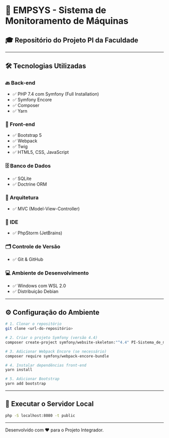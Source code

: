 # 🚧 EMPSYS - Sistema de Monitoramento de Máquinas

## 🎓 Repositório do Projeto PI da Faculdade

---

## 🛠 Tecnologias Utilizadas

### 🔙 Back-end
- ✅ PHP 7.4 com Symfony (Full Installation)
- ✅ Symfony Encore
- ✅ Composer
- ✅ Yarn

### 🎨 Front-end
- ✅ Bootstrap 5
- ✅ Webpack
- ✅ Twig
- ✅ HTML5, CSS, JavaScript

### 🗄 Banco de Dados
- ✅ SQLite
- ✅ Doctrine ORM

### 🧱 Arquitetura
- ✅ MVC (Model-View-Controller)

### 🧠 IDE
- ✅ PhpStorm (JetBrains)

### 🗂 Controle de Versão
- ✅ Git & GitHub

### 💻 Ambiente de Desenvolvimento
- ✅ Windows com WSL 2.0
- ✅ Distribuição Debian

---

## ⚙️ Configuração do Ambiente

```bash
# 1. Clonar o repositório
git clone <url-do-repositório>

# 2. Criar o projeto Symfony (versão 4.4)
composer create-project symfony/website-skeleton:"^4.4" PI-Sistema_de_monitoramento_de_empilhadeiras

# 3. Adicionar Webpack Encore (se necessário)
composer require symfony/webpack-encore-bundle

# 4. Instalar dependências front-end
yarn install

# 5. Adicionar Bootstrap
yarn add bootstrap
```

---

## 🚀 Executar o Servidor Local

```bash
php -S localhost:8080 -t public
```

---

Desenvolvido com ❤️ para o Projeto Integrador.
